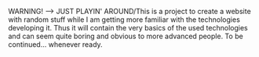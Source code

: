 WARNING! --> JUST PLAYIN' AROUND/This is a project to create a website with random stuff while I am getting more familiar with the technologies developing it. Thus it will contain the very basics of the used technologies and can seem quite boring and obvious to more advanced people. To be continued... whenever ready.

